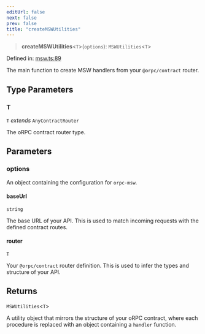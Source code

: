 ```yaml
---
editUrl: false
next: false
prev: false
title: "createMSWUtilities"
---
```


> **createMSWUtilities**\<`T`\>(`options`): `MSWUtilities`\<`T`\>

Defined in: [msw.ts:89](https://github.com/DanSnow/orpc-msw/blob/b7cfce2682594c8286f4260a1ab70c518828179f/src/msw.ts#L89)

The main function to create MSW handlers from your `@orpc/contract` router.

## Type Parameters

### T

`T` *extends* `AnyContractRouter`

The oRPC contract router type.

## Parameters

### options

An object containing the configuration for `orpc-msw`.

#### baseUrl

`string`

The base URL of your API. This is used to match incoming requests with the defined contract routes.

#### router

`T`

Your `@orpc/contract` router definition. This is used to infer the types and structure of your API.

## Returns

`MSWUtilities`\<`T`\>

A utility object that mirrors the structure of your oRPC contract, where each procedure is replaced with an object containing a `handler` function.
